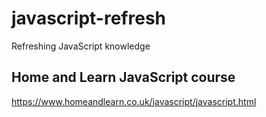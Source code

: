 # javascript-refresh
Refreshing JavaScript knowledge
## Home and Learn JavaScript course
https://www.homeandlearn.co.uk/javascript/javascript.html
